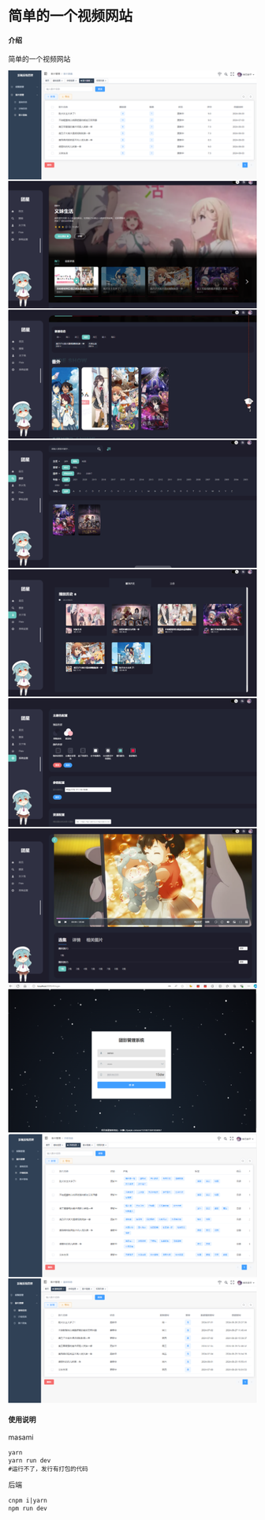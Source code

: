 # 简单的一个视频网站

#### 介绍
简单的一个视频网站

![a1](images/a%20(1).png)
![a2](images/a%20(2).png)
![a3](images/a%20(3).png)
![a4](images/a%20(4).png)
![a5](images/a%20(5).png)
![a6](images/a%20(6).png)
![a7](images/a%20(7).png)
![a8](images/a%20(8).png)
![a9](images/a%20(9).png)
![a10](images/a%20(10).png)


#### 使用说明

masami
```bush
yarn
yarn run dev
#运行不了，发行有打包的代码
```
后端
```bush
cnpm i|yarn
npm run dev

```
